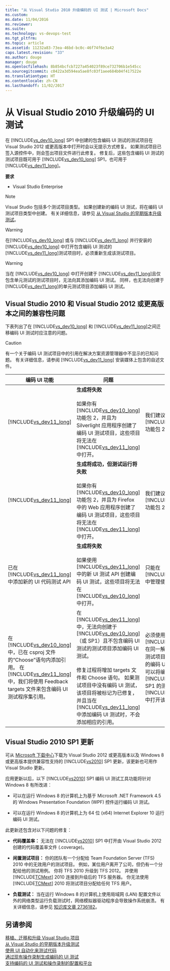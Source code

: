 ```yaml
---
title: "从 Visual Studio 2010 升级编码的 UI 测试 | Microsoft Docs"
ms.custom: 
ms.date: 11/04/2016
ms.reviewer: 
ms.suite: 
ms.technology: vs-devops-test
ms.tgt_pltfrm: 
ms.topic: article
ms.assetid: 11232a83-73ea-46bd-bc0c-46f74f6e3a42
caps.latest.revision: "33"
ms.author: douge
manager: douge
ms.openlocfilehash: 8b854bcfcb7227a454023f89ce732706b1e545cc
ms.sourcegitcommit: c0422a3d594ea5ae8fc03f1aee684b04f417522e
ms.translationtype: HT
ms.contentlocale: zh-CN
ms.lasthandoff: 11/02/2017
---
```

# <a name="upgrading-coded-ui-tests-from-visual-studio-2010"></a>从 Visual Studio 2010 升级编码的 UI 测试
在 [!INCLUDE[vs_dev10_long](../code-quality/includes/vs_dev10_long_md.md)] SP1 中创建的包含编码 UI 测试的测试项目在 Visual Studio 2012 或更高版本中打开时会以无提示方式修复。 如果测试项目已签入源控件中，则会签出项目文件进行此修复。 修复后，这些包含编码 UI 测试的测试项目既可用于 [!INCLUDE[vs_dev10_long](../code-quality/includes/vs_dev10_long_md.md)] SP1，也可用于 [!INCLUDE[vs_dev11_long](../data-tools/includes/vs_dev11_long_md.md)]。  
  
 **要求**  
  
-   Visual Studio Enterprise  
  
> [!NOTE]
>  Visual Studio 包括多个测试项目类型。 如果创建新的编码 UI 测试，将在编码 UI 测试项目类型中创建。 有关详细信息，请参见 [从 Visual Studio 的早期版本升级测试](http://msdn.microsoft.com/en-us/e9c8b7f6-bd72-448e-8edb-d090dcc5cf52)。  
  
> [!WARNING]
>  在[!INCLUDE[vs_dev10_long](../code-quality/includes/vs_dev10_long_md.md)] 或与 [!INCLUDE[vs_dev11_long](../data-tools/includes/vs_dev11_long_md.md)] 并行安装的 [!INCLUDE[vs_dev10_long](../code-quality/includes/vs_dev10_long_md.md)] 中打开包含编码 UI 测试的 [!INCLUDE[vs_dev11_long](../data-tools/includes/vs_dev11_long_md.md)]测试项目时，必须重新生成该测试项目。  
  
> [!WARNING]
>  当在 [!INCLUDE[vs_dev10_long](../code-quality/includes/vs_dev10_long_md.md)] 中打开创建于 [!INCLUDE[vs_dev11_long](../data-tools/includes/vs_dev11_long_md.md)]且仅包含单元测试的测试项目时，无法向其添加编码 UI 测试。 同样，也无法向创建于 [!INCLUDE[vs_dev11_long](../data-tools/includes/vs_dev11_long_md.md)]的单元测试项目添加编码 UI 测试。  
  
## <a name="compatibility-issues-between-visual-studio-2010-and-visual-studio-2012-or-later"></a>Visual Studio 2010 和 Visual Studio 2012 或更高版本之间的兼容性问题  
 下表列出了在 [!INCLUDE[vs_dev10_long](../code-quality/includes/vs_dev10_long_md.md)] 和 [!INCLUDE[vs_dev11_long](../data-tools/includes/vs_dev11_long_md.md)]之间迁移编码 UI 测试时应注意的问题。  
  
> [!CAUTION]
>  有一个关于编码 UI 测试项目中的引用在解决方案资源管理器中不显示的已知问题。 有关详细信息，请参阅 [!INCLUDE[vs_dev11_long](../data-tools/includes/vs_dev11_long_md.md)] 安装媒体上包含的自述文件。  
  
|编码 UI 功能|问题|解决方案|  
|----------------------------|-----------|--------------|  
|[!INCLUDE[vs_dev11_long](../data-tools/includes/vs_dev11_long_md.md)]|**生成将失败**<br /><br /> 如果你有 [!INCLUDE[vs_dev10_long](../code-quality/includes/vs_dev10_long_md.md)] 功能包 2，并且为 Silverlight 应用程序创建了编码 UI 测试项目，这些项目将无法在 [!INCLUDE[vs_dev11_long](../data-tools/includes/vs_dev11_long_md.md)]中打开。|我们建议仅在 [!INCLUDE[vs_dev10_long](../code-quality/includes/vs_dev10_long_md.md)] 功能包 2 中管理这些项目。|  
|[!INCLUDE[vs_dev11_long](../data-tools/includes/vs_dev11_long_md.md)]|**生成将成功，但测试运行将失败**<br /><br /> 如果你有 [!INCLUDE[vs_dev10_long](../code-quality/includes/vs_dev10_long_md.md)] 功能包 2，并且为 Firefox 中的 Web 应用程序创建了编码 UI 测试项目，这些项目将无法在 [!INCLUDE[vs_dev11_long](../data-tools/includes/vs_dev11_long_md.md)]中打开。|我们建议仅在 [!INCLUDE[vs_dev10_long](../code-quality/includes/vs_dev10_long_md.md)] 功能包 2 中管理这些项目。|  
|已在 [!INCLUDE[vs_dev11_long](../data-tools/includes/vs_dev11_long_md.md)]中添加新的 UI 代码测试 API|**生成将失败**<br /><br /> 如果使用 [!INCLUDE[vs_dev11_long](../data-tools/includes/vs_dev11_long_md.md)]中的新 UI 测试 API 创建编码 UI 测试，这些项目将无法在 [!INCLUDE[vs_dev10_long](../code-quality/includes/vs_dev10_long_md.md)]中打开。|只能在 [!INCLUDE[vs_dev11_long](../data-tools/includes/vs_dev11_long_md.md)] 中管理使用新 API 的项目。|  
|在 [!INCLUDE[vs_dev10_long](../code-quality/includes/vs_dev10_long_md.md)] 中，已在 csproj 文件的“Choose”语句内添加引用。 在 [!INCLUDE[vs_dev11_long](../data-tools/includes/vs_dev11_long_md.md)]中，我们将使用 Feedback targets 文件来包含编码 UI 测试程序集引用。|在 [!INCLUDE[vs_dev11_long](../data-tools/includes/vs_dev11_long_md.md)]中，无法向创建于 [!INCLUDE[vs_dev10_long](../code-quality/includes/vs_dev10_long_md.md)] （或 SP1）且不包含编码 UI 测试的测试项目添加编码 UI 测试。<br /><br /> 修复过程将增加 targets 文件和 Choose 语句。 如果测试项目中没有编码 UI 测试，该项目将被标记为已修复，并且当在 [!INCLUDE[vs_dev11_long](../data-tools/includes/vs_dev11_long_md.md)]中添加编码 UI 测试时，不会添加相应的引用。|必须使用 [!INCLUDE[vs_dev11_long](../data-tools/includes/vs_dev11_long_md.md)] 在同一解决方案中创建新的测试项目，并在其中添加新的编码 UI 测试。 或者，也可以将编码 UI 测试添加到 [!INCLUDE[vs_dev10_long](../code-quality/includes/vs_dev10_long_md.md)] SP1 的测试项目中，并在 [!INCLUDE[vs_dev11_long](../data-tools/includes/vs_dev11_long_md.md)]中打开该项目。|  
  
##  <a name="UpgradingCodedUIFromVS2010_Update"></a> Visual Studio 2010 SP1 更新  
 可从 [Microsoft 下载中心](http://www.microsoft.com/download/details.aspx?id=34677)下载为 Visual Studio 2012 或更高版本以及 Windows 8 或更高版本提供兼容性支持的 [!INCLUDE[vs2010](../misc/includes/vs2010_md.md)] SP1 更新，该更新也可用作 Visual Studio 更新。  
  
 应用更新以后，以下 [!INCLUDE[vs2010](../misc/includes/vs2010_md.md)] SP1 编码 UI 测试工具功能将针对 Windows 8 有所改进：  
  
-   可以在运行 Windows 8 的计算机上为基于 Microsoft .NET Framework 4.5 的 Windows Presentation Foundation (WPF) 控件运行编码 UI 测试。  
  
-   可以在运行 Windows 8 的计算机上为 64 位 (x64) Internet Explorer 10 运行编码 UI 测试。  
  
 此更新还包含对以下问题的修复：  
  
-   **代码覆盖率：** 无法在 [!INCLUDE[vs2010](../misc/includes/vs2010_md.md)] SP1 中打开由 Visual Studio 2012 创建的代码覆盖率文件 (.coverage)。  
  
-   **闲置测试项目：** 你的团队有一个分配给 Team Foundation Server (TFS) 2010 中的无效用户的测试项目。 例如，某位用户离开了公司，但仍有一个分配给他的测试用例。 你将 TFS 2010 升级到 TFS 2012。 并使用 [!INCLUDE[TCMext](../misc/includes/tcmext_md.md)] 2010 连接到升级后的 TFS 服务器。 你无法使用 [!INCLUDE[TCMext](../misc/includes/tcmext_md.md)] 2010 将测试项目分配给任何 TFS 用户。  
  
-   **负载测试：** 当在运行 Windows 8 的计算机上使用局域网 (LAN) 配置文件以外的网络类型运行负载测试时，网络模拟器驱动程序会导致操作系统崩溃。 有关详细信息，请参见 [知识库文章 2736182](http://support.microsoft.com/kb/2736182)。  
  
## <a name="see-also"></a>另请参阅  
 [移植、迁移和升级 Visual Studio 项目](../porting/port-migrate-and-upgrade-visual-studio-projects.md)   
 [从 Visual Studio 的早期版本升级测试](http://msdn.microsoft.com/en-us/e9c8b7f6-bd72-448e-8edb-d090dcc5cf52)   
 [使用 UI 自动化来测试代码](../test/use-ui-automation-to-test-your-code.md)   
 [通过现有操作录制生成编码的 UI 测试](/devops-test-docs/test/generating-a-coded-ui-test-from-an-existing-action-recording)   
 [支持编码的 UI 测试和操作录制的配置和平台](../test/supported-configurations-and-platforms-for-coded-ui-tests-and-action-recordings.md)
